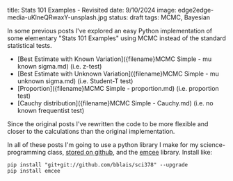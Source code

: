 title: Stats 101 Examples - Revisited
date: 9/10/2024
image: edge2edge-media-uKlneQRwaxY-unsplash.jpg
status: draft
tags: MCMC, Bayesian


In some previous posts I've explored an easy Python implementation of some elementary "Stats 101 Examples" using MCMC instead of the standard statistical tests. 

- [Best Estimate with Known Variation]({filename}MCMC Simple - mu known sigma.md) (i.e. z-test)
- [Best Estimate with Unknown Variation]({filename}MCMC Simple - mu unknown sigma.md) (i.e. Student-T test)
- [Proportion]({filename}MCMC Simple - proportion.md) (i.e. proportion test)
- [Cauchy distribution]({filename}MCMC Simple - Cauchy.md) (i.e. no known frequentist test)

 Since the original posts I've rewritten the code to be more flexible and closer to the calculations than the original implementation.

In all of these posts I'm going to use a python library I make for my science-programming class, [stored on github](https://github.com/bblais/sci378), and the [emcee](https://emcee.readthedocs.io/en/stable/) library.  Install like:

```
pip install "git+git://github.com/bblais/sci378" --upgrade
pip install emcee
```

